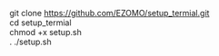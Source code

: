 git clone https://github.com/EZOMO/setup_termial.git  
cd setup_termial  
chmod +x setup.sh  
. ./setup.sh
